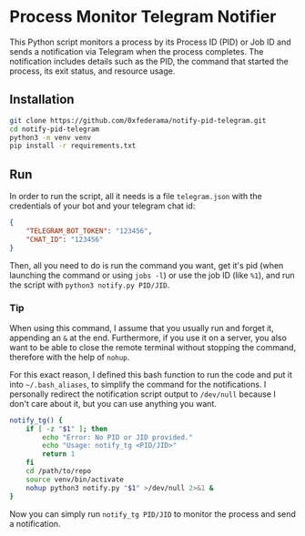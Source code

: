 # Process Monitor Telegram Notifier

This Python script monitors a process by its Process ID (PID) or Job ID and sends a notification via Telegram when the process completes. The notification includes details such as the PID, the command that started the process, its exit status, and resource usage.

## Installation
```bash
git clone https://github.com/0xfederama/notify-pid-telegram.git
cd notify-pid-telegram
python3 -m venv venv
pip install -r requirements.txt
```

## Run
In order to run the script, all it needs is a file `telegram.json` with the credentials of your bot and your telegram chat id:
```json
{
	"TELEGRAM_BOT_TOKEN": "123456",
	"CHAT_ID": "123456"
}
```

Then, all you need to do is run the command you want, get it's pid (when launching the command or using `jobs -l`) or use the job ID (like `%1`), and run the script with `python3 notify.py PID/JID`.

### Tip
When using this command, I assume that you usually run and forget it, appending an `&` at the end. Furthermore, if you use it on a server, you also want to be able to close the remote terminal without stopping the command, therefore with the help of `nohup`.

For this exact reason, I defined this bash function to run the code and put it into `~/.bash_aliases`, to simplify the command for the notifications. I personally redirect the notification script output to `/dev/null` because I don't care about it, but you can use anything you want.
```bash
notify_tg() {
    if [ -z "$1" ]; then
        echo "Error: No PID or JID provided."
        echo "Usage: notify_tg <PID/JID>"
        return 1
    fi
    cd /path/to/repo
    source venv/bin/activate
    nohup python3 notify.py "$1" >/dev/null 2>&1 &
}
```
Now you can simply run `notify_tg PID/JID` to monitor the process and send a notification.